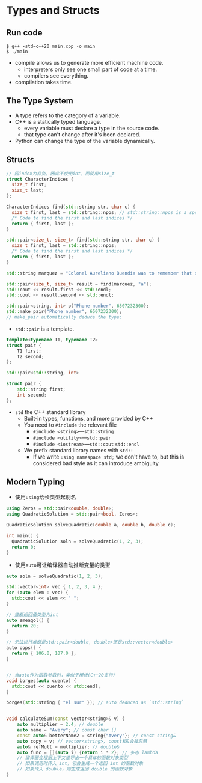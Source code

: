# Types and Structs
## Run code
```
$ g++ -std=c++20 main.cpp -o main
$ ./main
```
* compile allows us to generate more efficient machine code.
  * interpreters only see one small part of code at a time.
  * compilers see everything.
* compilation takes time.
## The Type System
* A type refers to the category of a variable.
* C++ is a statically typed language.
    * every variable must declare a type in the source code.
    * that type can't change after it's been declared.
* Python can change the type of the variable dynamically.
## Structs
```cpp
// 因index为非负，因此不使用int，而使用size_t
struct CharacterIndices {
  size_t first;
  size_t last;
};

CharacterIndices find(std::string str, char c) {
  size_t first, last = std::string::npos; // std::string::npos is a special value that refers to a non-existent position in a string
  /* Code to find the first and last indices */
  return { first, last };
}

​std::pair<size_t, size_t>‍ find(std::string str, char c) {
  size_t first, last = std::string::npos;
  /* Code to find the first and last indices */
  return { first, last };
}

std::string marquez = "Colonel Aureliano Buendía was to remember that distant afternoon";

std::pair<size_t, size_t> result = find(marquez, "a");
std::cout << result.first << std::endl;
std::cout << result.second << std::endl;
```
```cpp
std::pair<string, int> p{"Phone number", 6507232300};
std::make_pair("Phone number", 6507232300);
// make_pair automatically deduce the type;
```
* `std::pair` is a template.
```cpp
template<typename T1, typename T2>
struct pair {
    T1 first;
    T2 second;
};

std::pair<std::string, int>

struct pair {
    std::string first;
    int second;
};
```
* `std` the C++ standard library
  * Built-in types, functions, and more provided by C++
  * You need to `#include` the relevant file
    * `#include <string>`—`std::string`
    * `#include <utility>`—`std::pair`
    * `#include <iostream>`—`std::cout` `std::endl`
  * We prefix standard library names with `std::`
    * If we write `using namespace std;` we don't have to, but this is considered bad style as it can introduce ambiguity
## Modern Typing
* 使用`using`给长类型起别名
```cpp
using Zeros = std::pair<double, double>;
using QuadraticSolution = std::pair<bool, Zeros>;

QuadraticSolution solveQuadratic(double a, double b, double c);

int main() {
  QuadraticSolution soln = solveQuadratic(1, 2, 3);
  return 0;
}
```
* 使用`auto`可让编译器自动推断变量的类型
```cpp
auto soln = solveQuadratic(1, 2, 3);

std::vector<int> vec { 1, 2, 3, 4 };
for (auto elem : vec) {
  std::cout << elem << " ";
}

// 推断返回值类型为int
auto smeagol() {
  return 20;
}

// 无法进行推断是std::pair<double, double>还是std::vector<double>
​auto‍ oops() {
  return { 106.0, 107.0 };
}


// 当auto作为函数参数时，类似于模板(C++20支持)
void borges(auto cuento) {
  std::cout << cuento << std::endl;
}

borges(std::string { "el sur" }); // auto deduced as `std::string`


void calculateSum(const vector<string>& v) {
    auto multiplier = 2.4; // double
    auto name = "Avery"; // const char []
    const auto& betterName2 = string{"Avery"}; // const string&
    auto copy = v; // vector<string>, const和&会被忽略
    auto& refMult = multiplier; // double&
    auto func = [](auto i) {return i * 2}; // 多态 lambda
    // 编译器会根据上下文推导出一个具体的函数对象类型
    // 如果调用时传入 int，它会生成一个返回 int 的函数对象
    // 如果传入 double，则生成返回 double 的函数对象
}
```